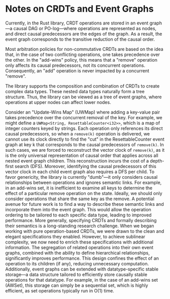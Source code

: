 # Notes on CRDTs and Event Graphs

Currently, in the Rust library, CRDT operations are stored in an event graph—a
causal DAG or PO-log—where operations are represented as nodes, and direct
causal predecessors are the edges of the graph. As a result, the event graph
corresponds to the transitive reduction of the causal order.

Most arbitration policies for non-commutative CRDTs are based on the idea that,
in the case of two conflicting operations, one takes precedence over the other.
In the "add-wins" policy, this means that a "remove" operation only affects its
causal predecessors, not its concurrent operations. Consequently, an "add"
operation is never impacted by a concurrent "remove".

The library supports the composition and combination of CRDTs to create complex
data types. These nested data types naturally form a tree structure. Thus, the
library can be viewed as a tree of event graphs, where operations at upper nodes
can affect lower nodes.

Consider an "Update-Wins Map" (UWMap) where adding a key-value pair takes
precedence over the concurrent removal of the key. For example, we might define
a `UWMap<String, ResettableCounter<i32>>`, which is a map of integer counters
keyed by strings. Each operation only references its direct causal predecessors,
so when a `remove(k)` operation is delivered, we cannot use its clock directly
to find the "cut" in the ResettableCounter event graph at key k that corresponds
to the causal predecessors of `remove(k)`. In such cases, we are forced to
reconstruct the vector clock of `remove(k)`, as it is the only universal
representation of causal order that applies across all nested event graph
children. This reconstruction incurs the cost of a depth-first search (DFS).
Moreover, identifying the causal predecessors of this vector clock in each child
event graph also requires a DFS per child. To favor genericity, the library is
currently "dumb"—it only considers causal relationships between operations and
ignores semantic links. For example, in an add-wins set, it is inefficient to
examine all keys to determine the effect of a particular remove operation on the
state. Ideally, we should only consider operations that share the same key as
the remove. A potential avenue for future work is to find a way to describe
these semantic links and incorporate them into the event graph. This would allow
the operation ordering to be tailored to each specific data type, leading to
improved performance. More generally, specifying CRDTs and formally describing
their semantics is a long-standing research challenge. When we began working
with pure operation-based CRDTs, we were drawn to the clean and elegant
specifications they enabled. However, to achieve sublinear complexity, we now
need to enrich these specifications with additional information. The segregation
of related operations into their own event graphs, combined with the ability to
define hierarchical relationships, significantly improves performance. This
design confines the effect of an operation to its children (if any), reducing
unnecessary computation. Additionally, event graphs can be extended with
datatype-specific stable storage—a data structure tailored to efficiently store
causally stable operations for that datatype. For example, in the case of an
add-wins set (AWSet), this storage can simply be a sequential set, which is
highly efficient, as set operations typically run in O(1) time.
